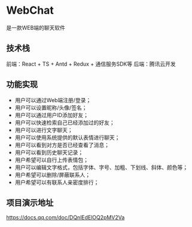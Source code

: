# WebChat 
是一款WEB端的聊天软件
## 技术栈
前端：React + TS + Antd + Redux + 通信服务SDK等
后端：腾讯云开发 
## 功能实现
- 用户可以通过Web端注册/登录；
- 用户可以设置昵称/头像/签名；
- 用户可以通过用户ID添加好友；
- 用户可以快速检索自己已经添加过的好友；
- 用户可以进行文字聊天；
- 用户可以使用系统提供的默认表情进行聊天；
- 用户可以看到对方是否已经查看了消息；
- 用户可以看到历史聊天记录；
- 用户希望可以自行上传表情包；
- 用户可以编辑文字格式，包括字体、字号、加粗、下划线、斜体、颜色等；
- 用户希望可以删除/屏蔽联系人；
- 用户希望可以有联系人亲密度排行；

## 项目演示地址
https://docs.qq.com/doc/DQnlEdElOQ2pMV2Va